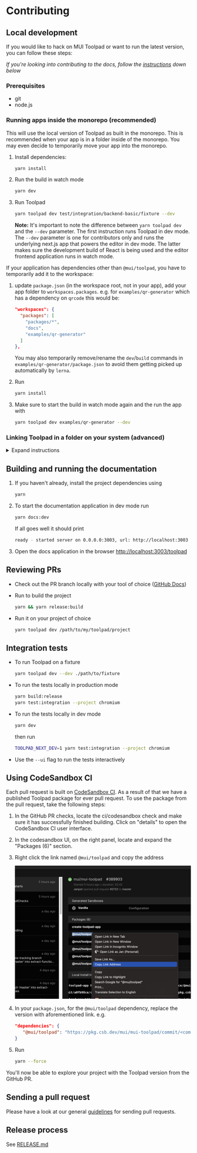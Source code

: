 # Contributing

## Local development

If you would like to hack on MUI Toolpad or want to run the latest version, you can follow these steps:

_If you're looking into contributing to the docs, follow the [instructions](#building-and-running-the-documentation) down below_

### Prerequisites

- git
- node.js

### Running apps inside the monorepo (recommended)

This will use the local version of Toolpad as built in the monorepo. This is recommended when your app is in a folder inside of the monorepo. You may even decide to temporarily move your app into the monorepo.

1. Install dependencies:

   ```sh
   yarn install
   ```

1. Run the build in watch mode

   ```sh
   yarn dev
   ```

1. Run Toolpad

   ```sh
   yarn toolpad dev test/integration/backend-basic/fixture --dev
   ```

   **Note:** It's important to note the difference between `yarn toolpad dev` and the `--dev` parameter. The first instruction runs Toolpad in dev mode. The `--dev` parameter is one for contributors only and runs the underlying next.js app that powers the editor in dev mode. The latter makes sure the development build of React is being used and the editor frontend application runs in watch mode.

If your application has dependencies other than `@mui/toolpad`, you have to temporarily add it to the workspace:

1. update `package.json` (in the workspace root, not in your app), add your app folder to `workspaces.packages`. e.g. for `examples/qr-generator` which has a dependency on `qrcode` this would be:

   ```json
   "workspaces": {
     "packages": [
       "packages/*",
       "docs",
       "examples/qr-generator"
     ]
   },
   ```

   You may also temporarily remove/rename the `dev`/`build` commands in `examples/qr-generator/package.json` to avoid them getting picked up automatically by `lerna`.

1. Run

   ```sh
   yarn install
   ```

1. Make sure to start the build in watch mode again and the run the app with

   ```sh
   yarn toolpad dev examples/qr-generator --dev
   ```

### Linking Toolpad in a folder on your system (advanced)

<details>
<summary>Expand instructions</summary>

In some cases you may want to link local toolpad into a project on your laptop.

1. Install dependencies:

```sh
yarn install
```

1. Run the build in watch mode

   ```sh
   yarn dev
   ```

1. In another folder, start a toolpad project using:

   ```json
   {
     "name": "toolpad-local",
     "version": "1.0.0",
     "license": "MIT",
     "scripts": {
       "dev": "toolpad dev --dev",
       "build": "toolpad build --dev",
       "start": "toolpad start --dev"
     },
     "dependencies": {
       "@mui/toolpad": "portal:<your-local-toolpad-monorepo>/packages/toolpad"
     },
     "resolutions": {
       "@mui/toolpad-app": "portal:<your-local-toolpad-monorepo>/packages/toolpad-app",
       "@mui/toolpad-core": "portal:<your-local-toolpad-monorepo>/packages/toolpad-core",
       "@mui/toolpad-components": "portal:<your-local-toolpad-monorepo>/packages/toolpad-components",
       "@mui/toolpad-utils": "portal:<your-local-toolpad-monorepo>/packages/toolpad-utils"
     }
   }
   ```

   1. Replace `<your-local-toolpad-monorepo>` with the path to the toolpad monorepo on your file system. Make sure to keep `portal:`.

   1. In order to use `portal:` dependencies, we will need to use yarn 2. So start by running

      ```sh
      yarn set version berry
      ```

      and add to the `.yarnrc.yml`:

      ```yaml
      nodeLinker: node-modules
      ```

   1. then run

      ```sh
      yarn install
      ```

1. Run start toolpad in dev mode:

   ```sh
   yarn dev
   ```

</details>

## Building and running the documentation

1. If you haven't already, install the project dependencies using

   ```sh
   yarn
   ```

1. To start the documentation application in dev mode run

   ```sh
   yarn docs:dev
   ```

   If all goes well it should print

   ```sh
   ready - started server on 0.0.0.0:3003, url: http://localhost:3003
   ```

1. Open the docs application in the browser [http://localhost:3003/toolpad](http://localhost:3003/toolpad)

## Reviewing PRs

- Check out the PR branch locally with your tool of choice ([GitHub Docs](https://docs.github.com/en/pull-requests/collaborating-with-pull-requests/reviewing-changes-in-pull-requests/checking-out-pull-requests-locally?tool=cli))
- Run to build the project

  ```sh
  yarn && yarn release:build
  ```

- Run it on your project of choice

  ```sh
  yarn toolpad dev /path/to/my/toolpad/project
  ```

## Integration tests

- To run Toolpad on a fixture

  ```sh
  yarn toolpad dev --dev ./path/to/fixture
  ```

- To run the tests locally in production mode

  ```sh
  yarn build:release
  yarn test:integration --project chromium
  ```

- To run the tests locally in dev mode

  ```sh
  yarn dev
  ```

  then run

  ```sh
  TOOLPAD_NEXT_DEV=1 yarn test:integration --project chromium
  ```

- Use the `--ui` flag to run the tests interactively

## Using CodeSandbox CI

Each pull request is built on [CodeSandbox CI](https://codesandbox.io/docs/learn/sandboxes/ci). As a result of that we have a published Toolpad package for ever pull request. To use the package from the pull request, take the following steps:

1. In the GitHub PR checks, locate the ci/codesandbox check and make sure it has successfully finished building. Click on "details" to open the CodeSandbox CI user interface.

2. In the codesandbox UI, on the right panel, locate and expand the "Packages (6)" section.

3. Right click the link named `@mui/toolpad` and copy the address

   ![Copy CodeSandbox CI package link](contributing/codesandbox-ci-package-link.png)

4. In your `package.json`, for the `@mui/toolpad` dependency, replace the version with aforementioned link. e.g.

   ```json
   "dependencies": {
      "@mui/toolpad": "https://pkg.csb.dev/mui/mui-toolpad/commit/<commit>/@mui/toolpad"
   }
   ```

5. Run

   ```sh
   yarn --force
   ```

You'll now be able to explore your project with the Toolpad version from the GitHub PR.

## Sending a pull request

Please have a look at our general [guidelines](https://github.com/mui/material-ui/blob/master/CONTRIBUTING.md#sending-a-pull-request) for sending pull requests.

## Release process

See [RELEASE.md](./RELEASE.md)
